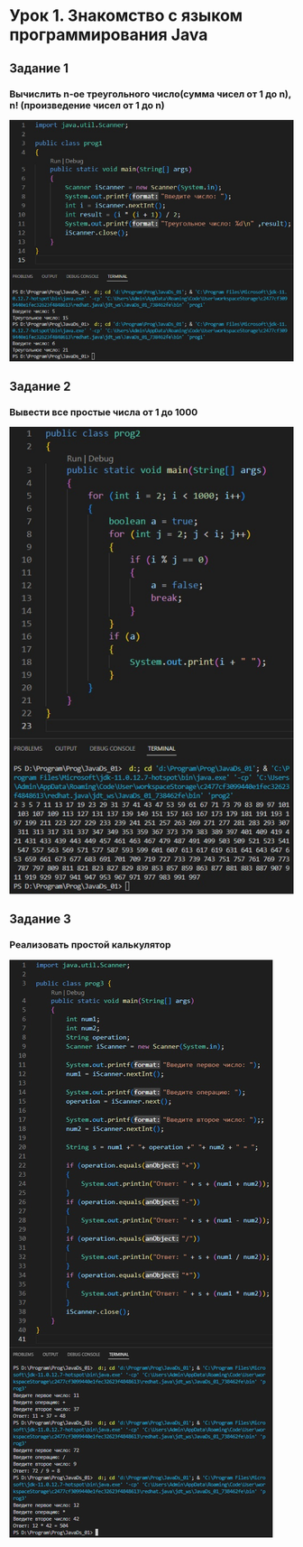 # Урок 1. Знакомство с языком программирования Java

## Задание 1
### Вычислить n-ое треугольного число(сумма чисел от 1 до n), n! (произведение чисел от 1 до n)
![i_ds1](images_file/iDs1.jpg)

## Задание 2
### Вывести все простые числа от 1 до 1000
![i_ds2](images_file/iDs2.jpg)

## Задание 3
### Реализовать простой калькулятор
![i_ds3](images_file/iDs3.jpg)